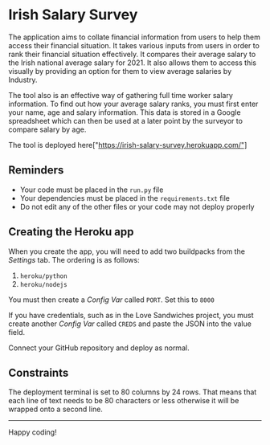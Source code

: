 # Irish Salary Survey 

The application aims to collate financial information from users to help them access their financial situation. It takes various inputs from users in order to rank their financial situation effectively. It compares their average salary to the Irish national average salary for 2021. It also allows them to access this visually by providing an option for them to view average salaries by Industry.

The tool also is an effective way of gathering full time worker salary information. To find out how your average salary ranks, you must first enter your name, age and salary information. This data is stored in a Google spreadsheet which can then be used at a later point by the surveyor to compare salary by age.

The tool is deployed here["https://irish-salary-survey.herokuapp.com/"]

## Reminders

* Your code must be placed in the `run.py` file
* Your dependencies must be placed in the `requirements.txt` file
* Do not edit any of the other files or your code may not deploy properly

## Creating the Heroku app

When you create the app, you will need to add two buildpacks from the _Settings_ tab. The ordering is as follows:

1. `heroku/python`
2. `heroku/nodejs`

You must then create a _Config Var_ called `PORT`. Set this to `8000`

If you have credentials, such as in the Love Sandwiches project, you must create another _Config Var_ called `CREDS` and paste the JSON into the value field.

Connect your GitHub repository and deploy as normal.

## Constraints

The deployment terminal is set to 80 columns by 24 rows. That means that each line of text needs to be 80 characters or less otherwise it will be wrapped onto a second line.

-----
Happy coding!